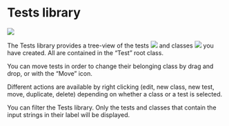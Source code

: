 Tests library
=============

![](tests-library.png)

The Tests library provides a tree-view of the tests ![](Test_icon_library.png) and classes ![](Class_icon_library.png) you have created. All are contained in the “Test” root class.

You can move tests in order to change their belonging class by drag and drop, or with the “Move” icon.

Different actions are available by right clicking (edit, new class, new test, move, duplicate, delete) depending on whether a class or a test is selected.

You can filter the Tests library. Only the tests and classes that contain the input strings in their label will be displayed.

